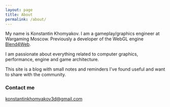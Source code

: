 ```yaml
---
layout: page
title: About
permalink: /about/
---
```


My name is Konstantin Khomyakov. I am a gameplay/graphics engineer at Wargaming Moscow. Previously a developer of the WebGL engine [Blend4Web](https://www.blend4web.com/en/).

I am passionate about everything related to computer graphics, performance, engine and game architecture.

This site is a blog with small notes and reminders I've found useful and want to share with the community.

### Contact me

[konstantinkhomyakov3d@gmail.com](konstantinkhomyakov3d@gmail.com)
